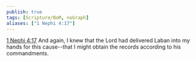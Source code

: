 ```yaml
---
publish: true
tags: [Scripture/BoM, noGraph]
aliases: ["1 Nephi 4:17"]
---
```

[1 Nephi 4:17](https://churchofjesuschrist.org/study/scriptures/bofm/1-ne/4?lang=eng&id=p17#p17) And again, I knew that the Lord had delivered Laban into my hands for this cause--that I might obtain the records according to his commandments.
